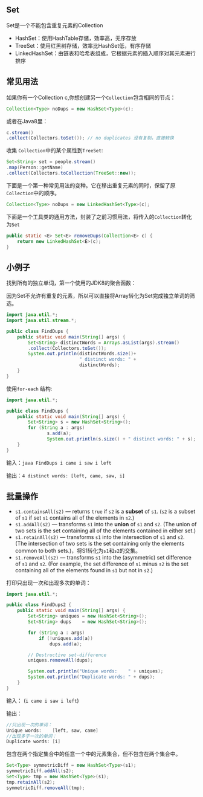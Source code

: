 ## Set

Set是一个不能包含重复元素的Collection

- HashSet：使用HashTable存储，效率高，无序存放
- TreeSet：使用红黑树存储，效率比HashSet低，有序存储
- LinkedHashSet：由链表和哈希表组成，它根据元素的插入顺序对其元素进行排序

## 常见用法

如果你有一个Collection c,你想创建另一个`Collection`包含相同的节点：

```java
Collection<Type> noDups = new HashSet<Type>(c);
```

或者在Java8里：

```java
c.stream()
.collect(Collectors.toSet()); // no duplicates 没有复制，直接转换
```

收集 `Collection`中的某个属性到`TreeSet`:

```java
Set<String> set = people.stream()
.map(Person::getName)
.collect(Collectors.toCollection(TreeSet::new));
```

下面是一个第一种常见用法的变种。它在移出重复元素的同时，保留了原`Collection`中的顺序。

```java
Collection<Type> noDups = new LinkedHashSet<Type>(c);
```

下面是一个工具类的通用方法，封装了之前习惯用法，将传入的`Collection`转化为`Set`

```java
public static <E> Set<E> removeDups(Collection<E> c) {
    return new LinkedHashSet<E>(c);
}
```

## 小例子

找到所有的独立单词，第一个使用的JDK8的聚合函数：

因为Set不允许有重复的元素，所以可以直接将Array转化为Set完成独立单词的筛选。

```java
import java.util.*;
import java.util.stream.*;

public class FindDups {
    public static void main(String[] args) {
        Set<String> distinctWords = Arrays.asList(args).stream()
		.collect(Collectors.toSet()); 
        System.out.println(distinctWords.size()+ 
                           " distinct words: " + 
                           distinctWords);
    }
}
```

使用`for-each` 结构:

```java
import java.util.*;

public class FindDups {
    public static void main(String[] args) {
        Set<String> s = new HashSet<String>();
        for (String a : args)
               s.add(a);
               System.out.println(s.size() + " distinct words: " + s);
    }
}
```

输入：`java FindDups i came i saw i left`

输出：`4 distinct words: [left, came, saw, i]`

## 批量操作

- `s1.containsAll(s2)` — returns `true` if `s2` is a **subset** of `s1`. (`s2` is a subset of `s1` if set `s1` contains all of the elements in `s2`.)
- `s1.addAll(s2)` — transforms `s1` into the **union** of `s1` and `s2`. (The union of two sets is the set containing all of the elements contained in either set.)
- `s1.retainAll(s2)` — transforms `s1` into the intersection of `s1` and `s2`. (The intersection of two sets is the set containing only the elements common to both sets.)，将S1转化为`s1`和`s2`的交集。
- `s1.removeAll(s2)` — transforms `s1` into the (asymmetric) set difference of `s1` and `s2`. (For example, the set difference of `s1` minus `s2` is the set containing all of the elements found in `s1` but not in `s2`.)

打印只出现一次和出现多次的单词：

```java
import java.util.*;

public class FindDups2 {
    public static void main(String[] args) {
        Set<String> uniques = new HashSet<String>();
        Set<String> dups    = new HashSet<String>();

        for (String a : args)
            if (!uniques.add(a))
                dups.add(a);

        // Destructive set-difference
        uniques.removeAll(dups);

        System.out.println("Unique words:    " + uniques);
        System.out.println("Duplicate words: " + dups);
    }
}
```

输入： (`i came i saw i left`)

输出：

```java
//只出现一次的单词：
Unique words:    [left, saw, came]
//出现多于一次的单词：
Duplicate words: [i]
```

包含在两个指定集合中的任意一个中的元素集合，但不包含在两个集合中。

```java
Set<Type> symmetricDiff = new HashSet<Type>(s1);
symmetricDiff.addAll(s2);
Set<Type> tmp = new HashSet<Type>(s1);
tmp.retainAll(s2);
symmetricDiff.removeAll(tmp);
```
